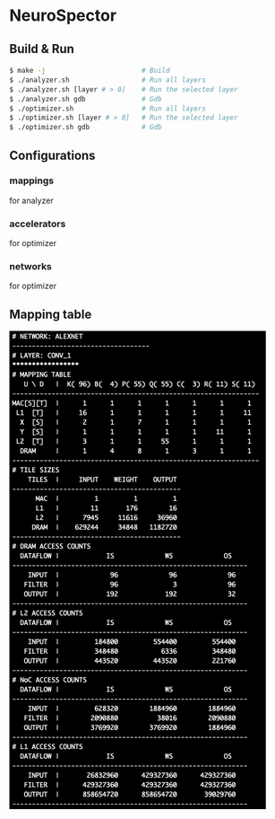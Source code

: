 # NeuroSpector


## Build & Run
~~~bash
$ make -j                        # Build
$ ./analyzer.sh                  # Run all layers
$ ./analyzer.sh [layer # > 0]    # Run the selected layer
$ ./analyzer.sh gdb              # Gdb
$ ./optimizer.sh                 # Run all layers
$ ./optimizer.sh [layer # > 0]   # Run the selected layer
$ ./optimizer.sh gdb             # Gdb
~~~

## Configurations
### mappings
for analyzer
### accelerators
for optimizer
### networks
for optimizer

## Mapping table
![](./img/mapping_table.png)
